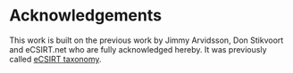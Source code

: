 # Acknowledgements


This work is built on the previous work by Jimmy Arvidsson, Don Stikvoort and eCSIRT.net who are fully acknowledged hereby.
It was previously called [eCSIRT taxonomy](https://www.trusted-introducer.org/Incident-Classification-Taxonomy.pdf).
